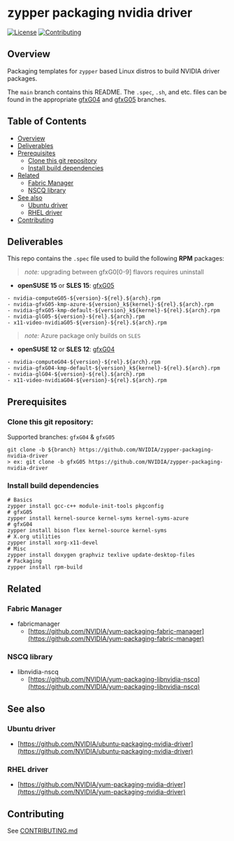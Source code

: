 # zypper packaging nvidia driver

[![License](https://img.shields.io/badge/license-MIT-green.svg)](https://opensource.org/licenses/MIT-license)
[![Contributing](https://img.shields.io/badge/Contributing-Developer%20Certificate%20of%20Origin-violet)](https://developercertificate.org)

## Overview

Packaging templates for `zypper` based Linux distros to build NVIDIA driver packages.

The `main` branch contains this README. The `.spec`, `.sh`, and etc. files can be found in the appropriate [gfxG04](../../tree/gfxG04) and [gfxG05](../../tree/gfxG05) branches.

## Table of Contents

- [Overview](#Overview)
- [Deliverables](#Deliverables)
- [Prerequisites](#Prerequisites)
  * [Clone this git repository](#Clone-this-git-repository)
  * [Install build dependencies](#Install-build-dependencies)
- [Related](#Related)
  * [Fabric Manager](#Fabric-Manager)
  * [NSCQ library](#NSCQ-library)
- [See also](#See-also)
  * [Ubuntu driver](#Ubuntu-driver)
  * [RHEL driver](#RHEL-driver)
- [Contributing](#Contributing)


## Deliverables

This repo contains the `.spec` file used to build the following **RPM** packages:

> _note:_ upgrading between gfxG0[0-9] flavors requires uninstall

* **openSUSE 15** or **SLES 15**: [gfxG05](https://build.opensuse.org/package/show/X11:Drivers:Video/nvidia-gfxG05)
 ```shell
 - nvidia-computeG05-${version}-${rel}.${arch}.rpm
 - nvidia-gfxG05-kmp-azure-${version}_k${kernel}-${rel}.${arch}.rpm
 - nvidia-gfxG05-kmp-default-${version}_k${kernel}-${rel}.${arch}.rpm
 - nvidia-glG05-${version}-${rel}.${arch}.rpm
 - x11-video-nvidiaG05-${version}-${rel}.${arch}.rpm
 ```

 > _note:_ Azure package only builds on `SLES`

* **openSUSE 12** or **SLES 12**: [gfxG04](https://build.opensuse.org/package/show/X11:Drivers:Video/nvidia-gfxG04)
 ```shell
 - nvidia-computeG04-${version}-${rel}.${arch}.rpm
 - nvidia-gfxG04-kmp-default-${version}_k${kernel}-${rel}.${arch}.rpm
 - nvidia-glG04-${version}-${rel}.${arch}.rpm
 - x11-video-nvidiaG04-${version}-${rel}.${arch}.rpm
 ```

## Prerequisites

### Clone this git repository:

Supported branches: `gfxG04` & `gfxG05`

```shell
git clone -b ${branch} https://github.com/NVIDIA/zypper-packaging-nvidia-driver
> ex: git clone -b gfxG05 https://github.com/NVIDIA/zypper-packaging-nvidia-driver
```

### Install build dependencies

```shell
# Basics
zypper install gcc-c++ module-init-tools pkgconfig
# gfxG05
zypper install kernel-source kernel-syms kernel-syms-azure
# gfxG04
zypper install bison flex kernel-source kernel-syms
# X.org utilities
zypper install xorg-x11-devel
# Misc
zypper install doxygen graphviz texlive update-desktop-files
# Packaging
zypper install rpm-build
```

## Related

### Fabric Manager

- fabricmanager
  * [https://github.com/NVIDIA/yum-packaging-fabric-manager](https://github.com/NVIDIA/yum-packaging-fabric-manager)

### NSCQ library

- libnvidia-nscq
  * [https://github.com/NVIDIA/yum-packaging-libnvidia-nscq](https://github.com/NVIDIA/yum-packaging-libnvidia-nscq)


## See also

### Ubuntu driver

  * [https://github.com/NVIDIA/ubuntu-packaging-nvidia-driver](https://github.com/NVIDIA/ubuntu-packaging-nvidia-driver)

### RHEL driver

  * [https://github.com/NVIDIA/yum-packaging-nvidia-driver](https://github.com/NVIDIA/yum-packaging-nvidia-driver)


## Contributing

See [CONTRIBUTING.md](CONTRIBUTING.md)
